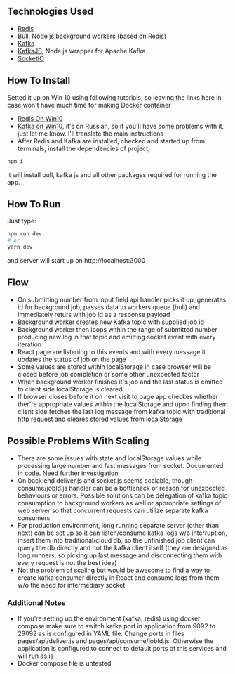 
## Technologies Used

- [Redis](https://redis.io/)
- [Bull](https://github.com/OptimalBits/bull), Node js background workers (based on Redis)
- [Kafka](https://kafka.apache.org/)
- [KafkaJS](https://kafka.js.org/), Node js wrapper for Apache Kafka
- [SocketIO](https://socket.io/)

## How To Install
Setted it up on Win 10 using following tutorials, so leaving the links here in case won't have much time for making Docker container

- [Redis On Win10](https://hackthedeveloper.com/how-to-install-redis-on-windows-10/)
- [Kafka on Win10](https://habr.com/ru/post/496182/), it's on Russian, so if you'll have some problems with it, just let me know. I'll translate the main instructions
- After Redis and Kafka are installed, checked and started up from terminals, install the dependencies of project,
```bash
npm i
```
it will install bull, kafka js and all other packages required for running the app.

## How To Run

Just type:

```bash
npm run dev
# or
yarn dev
```
and server will start up on http://localhost:3000

## Flow
- On submitting number from input field api handler picks it up, generates id for background job, passes data to workers queue (bull) and immediately returs with job id as a response payload
- Background worker creates new Kafka topic with supplied job id
- Background worker then loops within the range of submitted number producing new log in that topic and emitting socket event with every iteration
- React page are listening to this events and with every message it updates the status of job on the page
- Some values are stored within localStorage in case browser will be closed before job completion or some other unexpected factor
- When background worker finishes it's job and the last status is emitted to client side localStorage is cleared
- If browser closes before it on next visit to page app checkes whether ther're appropriate values within the localStorage and upon finding them client side fetches the last log message from kafka topic with traditional http request and cleares stored values from localStorage

## Possible Problems With Scaling
- There are some issues with state and localStorage values while processing large number and fast messages from socket. Documented in code. Need further investigation
- On back end deliver.js and socket.js seems scalable, though consume/jobId.js handler can be a bottleneck or reason for unexpected behaviours or errors. Possible solutions can be delegation of kafka topic consumption to background workers as well or appropriate settings of web server so that concurrent requests can utilize separate kafka consumers
- For production environment, long running separate server (other than next) can be set up so it can listen/consume kafka logs w/o interruption, insert them into traditional/cloud db, so the unfinished job client can query the db directly and not the kafka client itself (they are designed as long runners, so picking up last message and disconnecting them with every request is not the best idea)
- Not the problem of scaling but would be awesome to find a way to create kafka consumer directly in React and consume logs from them w/o the need for intermediary socket

### Additional Notes
- If you're setting up the environment (kafka, redis) using docker compose make sure to switch kafka port in application from 9092 to 29092 as is configured in YAML file. Change ports in files pages/api/deliver.js and pages/api/consume/jobId.js. Otherwise the application is configured to connect to default ports of this services and will run as is
- Docker compose file is untested
